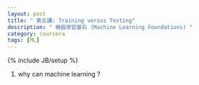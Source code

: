 ```yaml
---
layout: post
title: " 第五講: Training versus Testing"
description: " 機器學習基石 (Machine Learning Foundations) "
category: coursera
tags: [ML]
---
```

{% include JB/setup %}

1. why can machine learning ?
